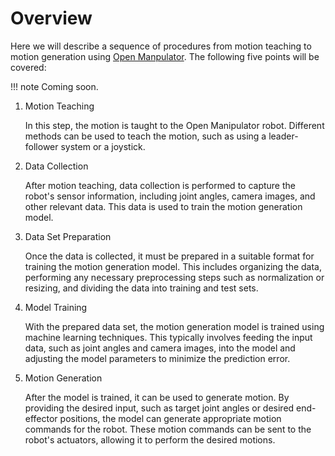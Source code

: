 # Overview

Here we will describe a sequence of procedures from motion teaching to motion generation using [Open Manpulator](https://emanual.robotis.com/docs/en/platform/openmanipulator_x/overview/). The following five points will be covered:

!!! note
    Coming soon.

1. Motion Teaching

    In this step, the motion is taught to the Open Manipulator robot. Different methods can be used to teach the motion, such as using a leader-follower system or a joystick.
    
2. Data Collection

    After motion teaching, data collection is performed to capture the robot's sensor information, including joint angles, camera images, and other relevant data. This data is used to train the motion generation model.

3. Data Set Preparation

    Once the data is collected, it must be prepared in a suitable format for training the motion generation model. This includes organizing the data, performing any necessary preprocessing steps such as normalization or resizing, and dividing the data into training and test sets.

4. Model Training
    
    With the prepared data set, the motion generation model is trained using machine learning techniques. This typically involves feeding the input data, such as joint angles and camera images, into the model and adjusting the model parameters to minimize the prediction error. 

5. Motion Generation

    After the model is trained, it can be used to generate motion. By providing the desired input, such as target joint angles or desired end-effector positions, the model can generate appropriate motion commands for the robot. These motion commands can be sent to the robot's actuators, allowing it to perform the desired motions.



<!-- 
1. Hardware Configuration
2. ROS Environment
3. Data Collection
4. Generate Dataset
5. Model Training
6. Online Motion Generation
-->
